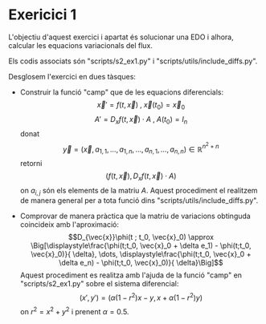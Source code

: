 # Exericici 1

L'objectiu d'aquest exercici i apartat és solucionar una EDO i alhora, calcular les equacions variacionals del flux.

Els codis associats són "scripts/s2\_ex1.py" i "scripts/utils/include_diffs.py".

Desglosem l'exercici en dues tàsques:

* Construir la funció "camp" que de les equacions diferencials: $$\vec{x}' = f(t, \vec{x}) \; , \; \vec{x}(t_0) = \vec{x}_0$$ $$A' = D_x f(t, \vec{x}) \cdot A \; , \; A(t_0) = I_n$$ donat $$\vec{y} = (\vec{x}, a_{1,1} , \dots, a_{1,n}, \dots, a_{n,1} , \dots, a_{n,n}) \in {\mathbb{R}}^{n^2 + n}$$ retorni $$ \big( f(t, \vec{x}), D_x f(t, \vec{x}) \cdot A \big)$$ on $a_{i,j}$ són els elements de la matriu $A$. Aquest procediment el realitzem de manera general per a tota funció dins "scripts/utils/include_diffs.py".

* Comprovar de manera pràctica que la matriu de variacions obtinguda coincideix amb l'aproximació: $$D_{\vec{x}}\phi(t ; t_0, \vec{x}_0) \approx \Big[\displaystyle\frac{\phi(t;t_0, \vec{x}_0 + \delta e_1) - \phi(t;t_0, \vec{x}_0)}{ \delta}, \dots, \displaystyle\frac{\phi(t;t_0, \vec{x}_0 + \delta e_n) - \phi(t;t_0, \vec{x}_0)}{ \delta}\Big]$$ Aquest procediment es realitza amb l'ajuda de la funció "camp" en "scripts/s2\_ex1.py" sobre el sistema diferencial: $$(x', y') = \big(\alpha (1 - r^2) x - y, x + \alpha (1 - r^2) y\big)$$ on $r^2 = x^2 + y^2$ i prenent $\alpha = 0.5$.
